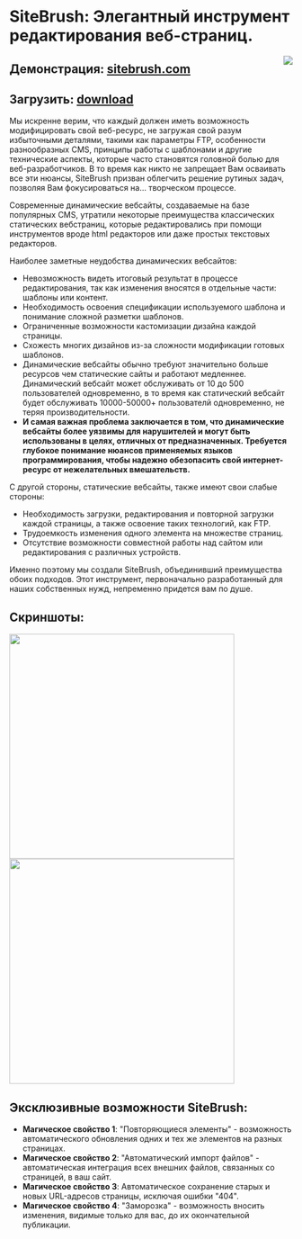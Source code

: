# SiteBrush: Элегантный инструмент редактирования веб-страниц.

<img src='https://repository-images.githubusercontent.com/429163995/331b95fa-4309-4d25-8c1a-0e8f34ff7b25' align="right">

## Демонстрация: [sitebrush.com](http://sitebrush.com)
## Загрузить: [download](http://files.matveynator.ru/sitebrush/latest/)

Мы искренне верим, что каждый должен иметь возможность модифицировать свой веб-ресурс, не загружая свой разум избыточными деталями, такими как параметры FTP, особенности разнообразных CMS, принципы работы с шаблонами и другие технические аспекты, которые часто становятся головной болью для веб-разработчиков. В то время как никто не запрещает Вам осваивать все эти нюансы, SiteBrush призван облегчить решение рутиных задач, позволяя Вам фокусироваться на... творческом процессе.

Современные динамические вебсайты, создаваемые на базе популярных CMS, утратили некоторые преимущества классических статических вебстраниц, которые редактировались при помощи инструментов вроде html редакторов или даже простых текстовых редакторов. 

Наиболее заметные неудобства динамических вебсайтов:

* Невозможность видеть итоговый результат в процессе редактирования, так как изменения вносятся в отдельные части: шаблоны или контент.
* Необходимость освоения спецификации используемого шаблона и понимание сложной разметки шаблонов.
* Ограниченные возможности кастомизации дизайна каждой страницы.
* Схожесть многих дизайнов из-за сложности модификации готовых шаблонов.
* Динамические вебсайты обычно требуют значительно больше ресурсов чем статические сайты и работают медленнее. Динамический вебсайт может обслуживать от 10 до 500 пользователей одновременно, в то время как статический вебсайт будет обслуживать 10000-50000+ пользователй одновременно, не теряя производительности. 
* **И самая важная проблема заключается в том, что динамические вебсайты более уязвимы для нарушителей и могут быть использованы в целях, отличных от предназначенных. Требуется глубокое понимание нюансов применяемых языков программирования, чтобы надежно обезопасить свой интернет-ресурс от нежелательных вмешательств.**

С другой стороны, статические вебсайты, также имеют свои слабые стороны:

* Необходимость загрузки, редактирования и повторной загрузки каждой страницы, а также освоение таких технологий, как FTP.
* Трудоемкость изменения одного элемента на множестве страниц.
* Отсутствие возможности совместной работы над сайтом или редактирования с различных устройств.

Именно поэтому мы создали SiteBrush, объединивший преимущества обоих подходов. Этот инструмент, первоначально разработанный для наших собственных нужд, непременно придется вам по душе.

## Скриншоты:

<img src="http://sitebrush.com/f/389b73b76b94f91f86fd942b64ee4686.png" width="400"> <img src="http://sitebrush.com/f/1056d0a4560056ede806c06ed818bd1e.png" width="400">

## Эксклюзивные возможности SiteBrush:
* **Магическое свойство 1**: "Повторяющиеся элементы" - возможность автоматического обновления одних и тех же элементов на разных страницах.
* **Магическое свойство 2**: "Автоматический импорт файлов" - автоматическая интеграция всех внешних файлов, связанных со страницей, в ваш сайт.
* **Магическое свойство 3**: Автоматическое сохранение старых и новых URL-адресов страницы, исключая ошибки "404".
* **Магическое свойство 4**: "Заморозка" - возможность вносить изменения, видимые только для вас, до их окончательной публикации.
